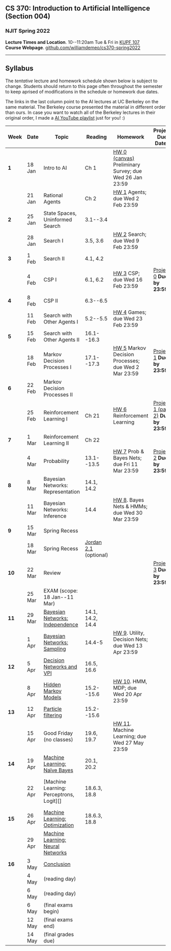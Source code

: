 ## CS 370: Introduction to Artificial Intelligence (Section 004)

### NJIT Spring 2022

**Lecture Times and Location**. 10--11:20am Tue & Fri in [KUPF 107][]  
**Course Webpage**. [github.com/williamdemeo/cs370-spring2022](https://github.com/williamdemeo/cs370-spring2022)

---

## Syllabus

The *tentative* lecture and homework schedule shown below is subject to change.  Students should return to this page often throughout the semester to keep aprised of modifications in the schedule or homework due dates.

The links in the last column point to the AI lectures at UC Berkeley on the same material.
The Berkeley course presented the material in different order than ours. In case you want to watch all of the Berkeley lectures in their original order, I made
a [AI YouTube playlist](https://youtube.com/playlist?list=PL5FJyaC2WsVndQJI9QtEhIMG2w8pYLN9u) just for you! :)


| **Week** | **Date** | **Topic**                         | **Reading**      | **Homework**                                               | **Project Due Dates**          | **UCB Videos**                  | **UCB Notes**  |
|----------|----------|-----------------------------------|------------------|------------------------------------------------------------|--------------------------------|---------------------------------|----------------|
| **1**    | 18 Jan   | Intro to AI                       | Ch 1             | [HW 0 (canvas)][] Preliminary Survey; due Wed 26 Jan 23:59 |                                | [Intro to AI (YouTube)][]       |                |
|          | 21 Jan   | Rational Agents                   | Ch 2             | [HW 1][] Agents; due Wed 2 Feb 23:59                       |                                |                                 |                |
| **2**    | 25 Jan   | State Spaces, Uninformed Search   | 3.1--3.4         |                                                            |                                | [Uninformed Search (YouTube)][] |                |
|          | 28 Jan   | Search I                          | 3.5, 3.6         | [HW 2][] Search; due Wed 9 Feb 23:59                       |                                | [Informed Search (YouTube)][]   |                |
| **3**    | 1 Feb    | Search II                         | 4.1, 4.2         |                                                            |                                |                                 |                |
|          | 4 Feb    | CSP I                             | 6.1, 6.2         | [HW 3][] CSP; due Wed 16 Feb 23:59                         | [Project 0][] **Due by 23:59** | [CSP I (YouTube)][]             | [Note 2][]     |
| **4**    | 8 Feb    | CSP II                            | 6.3--6.5         |                                                            |                                | [CSP II (YouTube)][]            | [CSP applet][] |
|          | 11 Feb   | Search with Other Agents I        | 5.2--5.5         | [HW 4][] Games; due Wed 23 Feb 23:59                       |                                | [Game Trees I (YouTube)][]      | [Note 3][]     | 
| **5**    | 15 Feb   | Search with Other Agents II       | 16.1--16.3       |                                                            |                                | [Game Trees II (YouTube)][]     |                |
|          | 18 Feb   | Markov Decision Processes I       | 17.1--17.3       | [HW 5][] Markov Decision Processes; due Wed 2 Mar 23:59    | [Project 1][] **Due by 23:59** | [MDP I (YouTube)][]             | [Note 4][]     |
| **6**    | 22 Feb   | Markov Decision Processes II      |                  |                                                            |                                | [MDP II (YouTube)][]            |                |
|          | 25 Feb   | Reinforcement Learning I          | Ch 21            | [HW 6][] Reinforcement Learning                            | [Project 1 (part 2)][] **Due by 23:59** | [RL I (YouTube)][]     | [Note 5][]     |
| **7**    | 1 Mar    | Reinforcement Learning II         | Ch 22            |                                                            |                                | [RL II (YouTube)][]             |                |
|          | 4 Mar    | Probability                       | 13.1--13.5       | [HW 7][] Prob & Bayes Nets; due Fri 11 Mar 23:59           | [Project 2][] **Due by 23:59** | [Probability (YouTube)][]       | [Note 6][]     |
| **8**    | 8 Mar    | Bayesian Networks: Representation | 14.1, 14.2       |                                                            |                                | [Bayes Nets (YouTube)][]        |                |
|          | 11 Mar   | Bayesian Networks: Inference      | 14.4             | [HW 8][]. Bayes Nets & HMMs; due Wed 30 Mar 23:59          |                                | [BN: inference (YouTube)][]     | |
| **9**    | 15 Mar   | Spring Recess                     |                  |                                                            |                                |                                 | |
|          | 18 Mar   | Spring Recess                     |  [Jordan 2.1][]  (optional) |                                                 |                                |                                 | |
| **10**   | 22 Mar   | Review                            |                  |                                                            | [Project 3][] **Due by 23:59** |                                 | |
|          | 25 Mar   | EXAM (scope: 18 Jan--11 Mar)      |                  |                                                            |                                |                                 | |
| **11**   | 29 Mar   | [Bayesian Networks: Independence][]   | 14.1, 14.2, 14.4 |                                                            |                                |                                 | |
|          | 1 Apr    | [Bayesian Networks: Sampling][]   | 14.4-5           | [HW 9][]. Utility, Decision Nets; due Wed 13 Apr 23:59     |                                | [BN: sampling (YouTube)][]      | [Note 7][] |
| **12**   | 5 Apr    | [Decision Networks and VPI][]     | 16.5, 16.6       |                                                            |                                | [Decision Networks (YouTube)][] | |
|          | 8 Apr    | [Hidden Markov Models][]          | 15.2--15.6       | [HW 10][]. HMM, MDP; due Wed 20 Apr 23:59                  |                                | [HMM (YouTube)][]               | [Note 8][]   |
| **13**   | 12 Apr   | [Particle filtering][]            | 15.2--15.6       |                                                            |                                |                                 |              |
|          | 15 Apr   | Good Friday (no classes)          | 19.6, 19.7       | [HW 11][]. Machine Learning; due Wed 27 May 23:59          |                                |                                 |              |
| **14**   | 19 Apr   | [Machine Learning: Naïve Bayes][] | 20.1, 20.2       |                                                            |                                | [ML: Naive Bayes (YouTube)][]   |  [Note 9][]  |
|          | 22 Apr   | [Machine Learning: Perceptrons, Logit][] | 18.6.3, 18.8 |                                                         |                                | [ML: Perceptrons, Logit (YouTube)][] |         |
| **15**   | 26 Apr   | [Machine Learning: Optimization][] | 18.6.3, 18.8    |                                                            |                                |                                 | [Note 10][]  |
|          | 29 Apr   | [Machine Learning: Neural Networks][] |              |                                                            |                                |                                 |              |
| **16**   | 3 May    | [Conclusion][]                    |                  |                                                            |                                |                              |   |
|          | 4 May    | (reading day)                     |                  |                                                            |                                |                       |
|          | 6 May    | (reading day)                     |                  |                                                            |                                |                       |
|          | 6 May    | (final exams begin)               |                  |                                                            |                                |                       |
|          | 12 May   | (final exams end)                 |                  |                                                            |                                |                       |
|          | 14 May   | (final grades due)                |                  |                                                            |                                |                       |




[Jordan 2.1]: https://github.com/williamdemeo/cs370-spring2022/tree/master/notes/Chapter2.pdf
[Project 0]: https://github.com/williamdemeo/cs370-spring2022/tree/master/projects/Project0
[Project 1]: https://github.com/williamdemeo/cs370-spring2022/tree/master/projects/Project1
[Project 1 (part 2)]: https://github.com/williamdemeo/cs370-spring2022/tree/master/projects/Project1
[Project 2]: https://github.com/williamdemeo/cs370-spring2022/tree/master/projects/Project2
[Project 3]: https://github.com/williamdemeo/cs370-spring2022/tree/master/projects/Project3
[Project 4]: https://github.com/williamdemeo/cs370-spring2022/tree/master/projects/Project4
[KUPF 107]: https://goo.gl/maps/GjhP3cjrMAJSzVFt5
[HW 0 (canvas)]: https://njit.instructure.com/courses/22602/quizzes
[HW 1]: https://www.gradescope.com/courses/361553
[HW 2]: https://www.gradescope.com/courses/361553
[HW 3]: https://www.gradescope.com/courses/361553
[HW 4]: https://www.gradescope.com/courses/361553
[HW 5]: https://www.gradescope.com/courses/361553
[HW 6]: https://www.gradescope.com/courses/361553
[HW 7]: https://www.gradescope.com/courses/361553
[HW 8]: https://www.gradescope.com/courses/361553
[HW 9]: https://www.gradescope.com/courses/361553
[HW 10]: https://www.gradescope.com/courses/361553
[HW 11]: https://www.gradescope.com/courses/361553



<!-- |          | 18 Feb   | Inference, Theorem Proving, DPLL | Ch 7             | [HW 5][] First-order logic; due Wed 2 Mar 23:59            | **Project 1 Due by 23:59** |                       | -->
<!-- | **6**    | 22 Feb   | First order logic I              | 8.1--8.4         |                                                              |                       |                       | -->
<!-- |          | 25 Feb   | FOL II and Probability           | 9.1--9.4         | [HW 6][] Prob & Bayes Nets; due Fri 11 Mar 23:59           | **Project 1 (part2) Due by 23:59** | [Probability][]       | -->
<!-- | **7**    | 1 Mar    | Probability & Bayes Nets         | Ch 12            |                                                              |                       |                       | -->
<!-- |          | 4 Mar    | EXAM (scope: 18 Jan--25 Feb)     |                  | [HW 7][]. Bayes Nets & HMMs; due Wed 30 Mar 23:59          |                       | [Bayes Nets][]        | -->
<!-- | **8**    | 8 Mar    | Bayes Nets (BN)                  | 13.1--13.3       |                                                              |                       |                       | -->
<!-- |          | 11 Mar   | BN: independence                 | 13.4             |                                                              |                       | [BN: independence][]  | -->
<!-- | **9**    | 15 Mar   | Spring Recess                    |                  |                                                              |                       |                       | -->
<!-- |          | 18 Mar   | Spring Recess                    |                  |                                                              |                       | [BN: inference][]     | -->
<!-- | **10**   | 22 Mar   | BN: inference, sampling          | 14.1--14.3       |                                                              |                       | [BN: sampling][]      | -->
<!-- |          | 25 Mar   | HMM, DBN                         | 14.4, 14.5       |                                                              |                       | [HMM][]               | -->
<!-- | **11**   | 29 Mar   | Prob Prog (time permitting)      | Ch 15            |                                                              |                       | [HMM Apps][]          | -->
<!-- |          | 1 Apr    | Decision Theory                  | 16.1--16.3       | [HW 8][]. Utility Theory & HMMs; due Wed 13 Apr 23:59      |                       | [Decision Networks][] | -->
<!-- | **12**   | 5 Apr    | Decision Networks                | 16.5--16.7       |                                                              |                       | [MDP I][]             | -->
<!-- |          | 8 Apr    | Markov Decision Procs            | 17.1, 17.2       | [HW 9][]. MDPs; due Wed 20 Apr 23:59                       |                       | [MDP II][]            | -->
<!-- | **13**   | 12 Apr   | ML: Naive Bayes                  | 19.1--19.4       |                                                              |                       | [ML: Naive Bayes][]   | -->
<!-- |          | 15 Apr   | Good Friday (no classes)         | 19.6, 19.7       | [HW 10][]. Machine Learning; due Wed 27 May 23:59          |                       | [ML: Decision Trees][] | -->
<!-- | **14**   | 19 Apr   | ML: Neural Nets                  | 19.9, 20.1, 20.2 |                                                              |                       | [ML: Neural Nets][]   | -->
<!-- |          | 22 Apr   | Deep Learning                    | 21.1--21.4       | [HW 11][]. Reinforcement Learning; due Wed 4 May             |                       | [RL I][]              | -->
<!-- | **15**   | 26 Apr   | Deep & Reinforcement Learning    | 21.5--21.7       |                                                              |                       | [RL II][]             | -->
<!-- |          | 29 Apr   | Reinforcement Learning           | 22.1--22.4       |                                                              |                       | [Robotics][]          | -->
<!-- | **16**   | 3 May    | Review (last class)              |                  |                                                              |                       |                       | -->
<!-- |          | 4 May    | (reading day)                    |                  |                                                              |                       |                       | -->
<!-- |          | 6 May    | (reading day)                    |                  |                                                              |                       |                       | -->
<!-- |          | 6 May    | (final exams begin)              |                  |                                                              |                       |                       | -->
<!-- |          | 12 May   | (final exams end)                |                  |                                                              |                       |                       | -->
<!-- |          | 14 May   | (final grades due)               |                  |                                                              |                       |                       | -->







[Intro to AI (YouTube)]: https://www.youtube.com/watch?v=16Dir4QqCUg
[Uninformed Search (YouTube)]: https://youtu.be/-Xx0QSFYfIQ
[Informed Search (YouTube)]: https://youtu.be/Mlwrx7hbKPs
[CSP I (YouTube)]: https://youtu.be/81z2ANjQcH4
[CSP II (YouTube)]: https://youtu.be/_DXf6oaknHw
[Game Trees I (YouTube)]: https://youtu.be/v6RgZBjc8og
[Game Trees II (YouTube)]: https://youtu.be/n3A29GEzC6g
[MDP I (YouTube)]: https://youtu.be/4LW3H_Jinr4
[MDP II (YouTube)]: https://youtu.be/ZToWj64rxvQ
[RL I (YouTube)]: https://youtu.be/TiXS7vROBEg
[RL II (YouTube)]: https://youtu.be/XafrqwHfBKE
[Probability (YouTube)]: https://youtu.be/sMNbLXsvRig
[Bayes Nets (YouTube)]: https://youtu.be/T4l6ltMMcec
[BN: independence (YouTube)]: https://youtu.be/FUnOdyZZAaE
[BN: inference (YouTube)]: https://youtu.be/A1hYXGAUdmU
[BN: sampling (YouTube)]: https://youtu.be/kGngCS-1kjU
[Decision Networks (YouTube)]: https://youtu.be/19sr7yKV56I
[HMM (YouTube)]: https://youtu.be/eCZLhZu_U1I
[HMM Apps (YouTube)]: https://youtu.be/pNam9hbwg4g
[ML: Naive Bayes (YouTube)]: https://youtu.be/1nOb0vwWkAE
[ML: Neural Nets (YouTube)]: https://youtu.be/LERtLI2h_nQ
[ML: Perceptrons and Logit (YouTube)]: https://www.youtube.com/watch?v=UNr9gHyOnWA
[ML: Decision Trees (YouTube)]: https://youtu.be/svW3I0cqfpw
[Robotics (YouTube)]: https://youtu.be/MxS1aYvYNNc

[CSP I]: lec04.pptx
[CSP II]: lec05.pptx
[Search with Other Agents I]: lec06.pptx
[Search with Other Agents II]: lec07.pptx
[Markov Decision Processes I ]: lec08.pptx
[Markov Decision Processes II]: lec09.pptx
[Reinforcement Learning I]: lec10.pptx
[Reinforcement Learning II]: lec11.pptx
[Probability]: lec12.pptx
[Bayesian Networks: Representation]: lec13.pptx
[Bayesian Networks: Inference]: lec14.pptx
[Bayesian Networks: Independence]: lec15.pptx
[Bayesian Networks: Sampling]: lec16.pptx
[Decision Networks and VPI]: lec17.pptx
[Hidden Markov Models]: lec18.pptx
[Particle filtering]: lec19.pptx
[Machine Learning: Naïve Bayes]: lec20.pptx
[Machine Learning: Perceptrons and Logistic Regression]: lec21.pptx
[Machine Learning: Optimization]: lec22.pptx
[Machine Learning: Neural Networks]: lec23.pdf
[Advanced Applications: Games and Robotics]: https://www.dropbox.com/s/9rps3i3ad3noljn/fa21-lec24--games-and-robotics.pptx?dl=0
[Conclusion]: lec25.pptx

[Note 1]: https://inst.eecs.berkeley.edu/~cs188/fa21/assets/notes/fa20-note01.pdf
[Note 2]: https://inst.eecs.berkeley.edu/~cs188/fa21/assets/notes/note02.pdf">
<!-- [Note 2]: https://inst.eecs.berkeley.edu/~cs188/fa21/assets/notes/fa20-note02.pdf -->
[Note 3]: https://inst.eecs.berkeley.edu/~cs188/fa21/assets/notes/fa20-note03.pdf
[Note 4]: https://inst.eecs.berkeley.edu/~cs188/fa21/assets/notes/fa20-note04.pdf
[Note 5]: https://inst.eecs.berkeley.edu/~cs188/fa21/assets/notes/fa20-note05.pdf
[Note 6]: https://inst.eecs.berkeley.edu/~cs188/fa21/assets/notes/fa20-note06.pdf
[Note 7]: https://inst.eecs.berkeley.edu/~cs188/fa21/assets/notes/fa20-note07.pdf
[Note 8]: https://inst.eecs.berkeley.edu/~cs188/fa21/assets/notes/fa20-note08.pdf
[Note 9]: https://inst.eecs.berkeley.edu/~cs188/fa21/assets/notes/fa20-note09.pdf
[Note 10]: https://inst.eecs.berkeley.edu/~cs188/fa21/assets/notes/fa20-note10.pdf

[CSP applet]: https://inst.eecs.berkeley.edu/~cs188/fa21/assets/demos/csp/csp_demos.html
